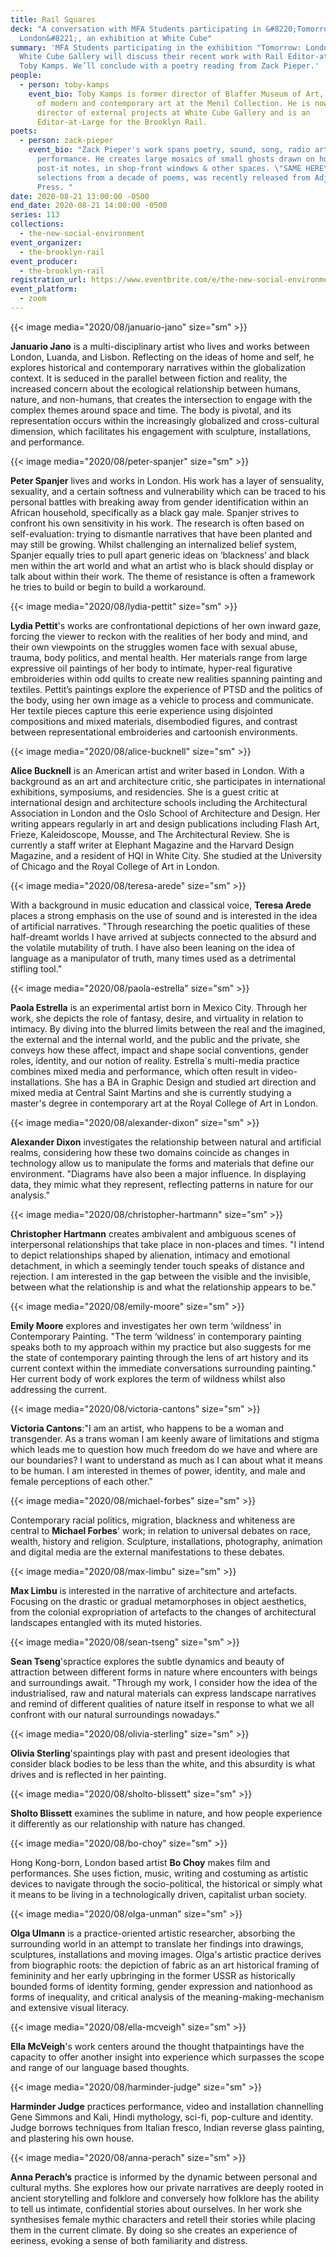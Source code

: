 ```yaml
---
title: Rail Squares
deck: "A conversation with MFA Students participating in &#8220;Tomorrow:
  London&#8221;, an exhibition at White Cube"
summary: 'MFA Students participating in the exhibition "Tomorrow: London" at
  White Cube Gallery will discuss their recent work with Rail Editor-at-Large,
  Toby Kamps. We’ll conclude with a poetry reading from Zack Pieper.'
people:
  - person: toby-kamps
    event_bio: Toby Kamps is former director of Blaffer Museum of Art, and curator
      of modern and contemporary art at the Menil Collection. He is now the
      director of external projects at White Cube Gallery and is an
      Editor-at-Large for the Brooklyn Rail.
poets:
  - person: zack-pieper
    event_bio: "Zack Pieper's work spans poetry, sound, song, radio art, and
      performance. He creates large mosaics of small ghosts drawn on hundreds of
      post-it notes, in shop-front windows & other spaces. \"SAME HERE\",
      selections from a decade of poems, was recently released from Adjunct
      Press. "
date: 2020-08-21 13:00:00 -0500
end_date: 2020-08-21 14:00:00 -0500
series: 113
collections:
  - the-new-social-environment
event_organizer:
  - the-brooklyn-rail
event_producer:
  - the-brooklyn-rail
registration_url: https://www.eventbrite.com/e/the-new-social-environment-113-rail-squares-tickets-116786988025
event_platform:
  - zoom
---
```

{{< image media="2020/08/januario-jano" size="sm" >}}

**Januario Jano** is a multi-disciplinary artist who lives and works between London, Luanda, and Lisbon. Reflecting on the ideas of home and self, he explores historical and contemporary narratives within the globalization context. It is seduced in the parallel between fiction and reality, the increased concern about the ecological relationship between humans, nature, and non-humans, that creates the intersection to engage with the complex themes around space and time. The body is pivotal, and its representation occurs within the increasingly globalized and cross-cultural dimension, which facilitates his engagement with sculpture, installations, and performance.

{{< image media="2020/08/peter-spanjer" size="sm" >}}

**Peter Spanjer** lives and works in London. His work has a layer of sensuality, sexuality, and a certain softness and vulnerability which can be traced to his personal battles with breaking away from gender identification within an African household, specifically as a black gay male. Spanjer strives to confront his own sensitivity in his work. The research is often based on self-evaluation: trying to dismantle narratives that have been planted and may still be growing. Whilst challenging an internalized belief system, Spanjer equally tries to pull apart generic ideas on ‘blackness’ and black men within the art world and what an artist who is black should display or talk about within their work. The theme of resistance is often a framework he tries to build or begin to build a workaround.

{{< image media="2020/08/lydia-pettit" size="sm" >}}

**Lydia Pettit**'s works are confrontational depictions of her own inward gaze, forcing the viewer to reckon with the realities of her body and mind, and their own viewpoints on the struggles women face with sexual abuse, trauma, body politics, and mental health. Her materials range from large expressive oil paintings of her body to intimate, hyper-real figurative embroideries within odd quilts to create new realities spanning painting and textiles. Pettit’s paintings explore the experience of PTSD and the politics of the body, using her own image as a vehicle to process and communicate. Her textile pieces capture this eerie experience using disjointed compositions and mixed materials, disembodied figures, and contrast between representational embroideries and cartoonish environments.

{{< image media="2020/08/alice-bucknell" size="sm" >}}

**Alice Bucknell** is an American artist and writer based in London. With a background as an art and architecture critic, she participates in international exhibitions, symposiums, and residencies. She is a guest critic at international design and architecture schools including the Architectural Association in London and the Oslo School of Architecture and Design. Her writing appears regularly in art and design publications including Flash Art, Frieze, Kaleidoscope, Mousse, and The Architectural Review. She is currently a staff writer at Elephant Magazine and the Harvard Design Magazine, and a resident of HQI in White City. She studied at the University of Chicago and the Royal College of Art in London.

{{< image media="2020/08/teresa-arede" size="sm" >}}

With a background in music education and classical voice, **Teresa Arede** places a strong emphasis on the use of sound and is interested in the idea of artificial narratives. "Through researching the poetic qualities of these half-dreamt worlds I have arrived at subjects connected to the absurd and the volatile mutability of truth. I have also been leaning on the idea of language as a manipulator of truth, many times used as a detrimental stifling tool."

{{< image media="2020/08/paola-estrella" size="sm" >}}

**Paola Estrella** is an experimental artist born in Mexico City. Through her work, she depicts the role of fantasy, desire, and virtuality in relation to intimacy. By diving into the blurred limits between the real and the imagined, the external and the internal world, and the public and the private, she conveys how these affect, impact and shape social conventions, gender roles, identity, and our notion of reality. Estrella´s multi-media practice combines mixed media and performance, which often result in video-installations. She has a BA in Graphic Design and studied art direction and mixed media at Central Saint Martins and she is currently studying a master's degree in contemporary art at the Royal College of Art in London.

{{< image media="2020/08/alexander-dixon" size="sm" >}}

**Alexander Dixon** investigates the relationship between natural and artificial realms, considering how these two domains coincide as changes in technology allow us to manipulate the forms and materials that define our environment. "Diagrams have also been a major influence. In displaying data, they mimic what they represent, reflecting patterns in nature for our analysis."

{{< image media="2020/08/christopher-hartmann" size="sm" >}}

**Christopher Hartmann** creates ambivalent and ambiguous scenes of interpersonal relationships that take place in non-places and times. "I intend to depict relationships shaped by alienation, intimacy and emotional detachment, in which a seemingly tender touch speaks of distance and rejection. I am interested in the gap between the visible and the invisible, between what the relationship is and what the relationship appears to be."

{{< image media="2020/08/emily-moore" size="sm" >}}

**Emily Moore** explores and investigates her own term ‘wildness’ in Contemporary Painting. "The term ‘wildness’ in contemporary painting speaks both to my approach within my practice but also suggests for me the state of contemporary painting through the lens of art history and its current context within the immediate conversations surrounding painting." Her current body of work explores the term of wildness whilst also addressing the current.

{{< image media="2020/08/victoria-cantons" size="sm" >}}

**Victoria Cantons**:"I am an artist, who happens to be a woman and transgender. As a trans woman I am keenly aware of limitations and stigma which leads me to question how much freedom do we have and where are our boundaries? I want to understand as much as I can about what it means to be human. I am interested in themes of power, identity, and male and female perceptions of each other."

{{< image media="2020/08/michael-forbes" size="sm" >}}

Contemporary racial politics, migration, blackness and whiteness are central to **Michael Forbes**' work; in relation to universal debates on race, wealth, history and religion. Sculpture, installations, photography, animation and digital media are the external manifestations to these debates.

{{< image media="2020/08/max-limbu" size="sm" >}}

**Max Limbu** is interested in the narrative of architecture and artefacts. Focusing on the drastic or gradual metamorphoses in object aesthetics, from the colonial expropriation of artefacts to the changes of architectural landscapes entangled with its muted histories.

{{< image media="2020/08/sean-tseng" size="sm" >}}

**Sean Tseng**'spractice explores the subtle dynamics and beauty of attraction between different forms in nature where encounters with beings and surroundings await. "Through my work, I consider how the idea of the industrialised, raw and natural materials can express landscape narratives and remind of different qualities of nature itself in response to what we all confront with our natural surroundings nowadays."

{{< image media="2020/08/olivia-sterling" size="sm" >}}

**Olivia Sterling**'spaintings play with past and present ideologies that consider black bodies to be less than the white, and this absurdity is what drives and is reflected in her painting.

{{< image media="2020/08/sholto-blissett" size="sm" >}}

**Sholto Blissett** examines the sublime in nature, and how people experience it differently as our relationship with nature has changed.

{{< image media="2020/08/bo-choy" size="sm" >}}

Hong Kong-born, London based artist **Bo Choy** makes film and performances. She uses fiction, music, writing and costuming as artistic devices to navigate through the socio-political, the historical or simply what it means to be living in a technologically driven, capitalist urban society.

{{< image media="2020/08/olga-unman" size="sm" >}}

**Olga Ulmann** is a practice-oriented artistic researcher, absorbing the surrounding world in an attempt to translate her findings into drawings, sculptures, installations and moving images. Olga's artistic practice derives from biographic roots: the depiction of fabric as an art historical framing of femininity and her early upbringing in the former USSR as historically bounded forms of identity forming, gender expression and nationhood as forms of inequality, and critical analysis of the meaning-making-mechanism and extensive visual literacy.

{{< image media="2020/08/ella-mcveigh" size="sm" >}}

**Ella McVeigh**'s work centers around the thought thatpaintings have the capacity to offer another insight into experience which surpasses the scope and range of our language based thoughts.

{{< image media="2020/08/harminder-judge" size="sm" >}}

**Harminder Judge** practices performance, video and installation channelling Gene Simmons and Kali, Hindi mythology, sci-fi, pop-culture and identity. Judge borrows techniques from Italian fresco, Indian reverse glass painting, and plastering his own house.

{{< image media="2020/08/anna-perach" size="sm" >}}

**Anna Perach’s** practice is informed by the dynamic between personal and cultural myths. She explores how our private narratives are deeply rooted in ancient storytelling and folklore and conversely how folklore has the ability to tell us intimate, confidential stories about ourselves. In her work she synthesises female mythic characters and retell their stories while placing them in the current climate. By doing so she creates an experience of eeriness, evoking a sense of both familiarity and distress.